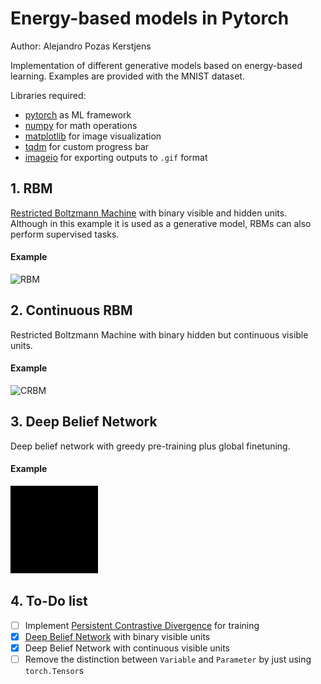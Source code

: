 # Energy-based models in Pytorch

Author: Alejandro Pozas Kerstjens

Implementation of different generative models based on energy-based learning. Examples are provided
with the MNIST dataset.

Libraries required:
- [pytorch](http://www.pytorch.org) as ML framework
- [numpy](http://www.numpy.org/) for math operations
- [matplotlib](https://matplotlib.org/) for image visualization
- [tqdm](https://pypi.python.org/pypi/tqdm) for custom progress bar
- [imageio](http://imageio.github.io/) for exporting outputs to ``.gif`` format

## 1. RBM
[Restricted Boltzmann Machine](http://stanford.edu/~jlmcc/papers/PDP/Volume%201/Chap6_PDP86.pdf)
with binary visible and hidden units. Although in this example it is used as a generative model,
RBMs can also perform supervised tasks.
#### Example
![RBM](./RBM_sample.gif)

## 2. Continuous RBM
Restricted Boltzmann Machine with binary hidden but continuous visible units.
#### Example
![CRBM](./CRBM_sample.gif)

## 3. Deep Belief Network
Deep belief network with greedy pre-training plus global finetuning.
#### Example
![CRBM](./DBN_sample.gif)

## 4. To-Do list
- [ ] Implement [Persistent Contrastive Divergence](http://www.cs.toronto.edu/~tijmen/pcd/pcd.pdf) for training
- [x] [Deep Belief Network](http://www.scholarpedia.org/article/Deep_belief_networks) with binary
visible units
- [x] Deep Belief Network with continuous visible units
- [ ] Remove the distinction between `Variable` and `Parameter` by just using
`torch.Tensor`s

